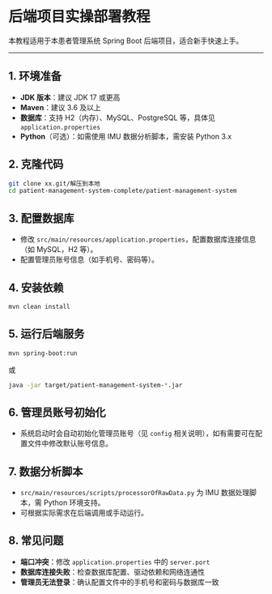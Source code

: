 # 后端项目实操部署教程

本教程适用于本患者管理系统 Spring Boot 后端项目，适合新手快速上手。

---

## 1. 环境准备

- **JDK 版本**：建议 JDK 17 或更高
- **Maven**：建议 3.6 及以上
- **数据库**：支持 H2（内存）、MySQL、PostgreSQL 等，具体见 `application.properties`
- **Python**（可选）：如需使用 IMU 数据分析脚本，需安装 Python 3.x

## 2. 克隆代码

```bash
git clone xx.git/解压到本地
cd patient-management-system-complete/patient-management-system
```

## 3. 配置数据库

- 修改 `src/main/resources/application.properties`，配置数据库连接信息（如 MySQL，H2 等）。
- 配置管理员账号信息（如手机号、密码等）。

## 4. 安装依赖

```bash
mvn clean install
```

## 5. 运行后端服务

```bash
mvn spring-boot:run
```

或

```bash
java -jar target/patient-management-system-*.jar
```

## 6. 管理员账号初始化

- 系统启动时会自动初始化管理员账号（见 `config` 相关说明），如有需要可在配置文件中修改默认账号信息。

## 7. 数据分析脚本

- `src/main/resources/scripts/processorOfRawData.py` 为 IMU 数据处理脚本，需 Python 环境支持。
- 可根据实际需求在后端调用或手动运行。

## 8. 常见问题

- **端口冲突**：修改 `application.properties` 中的 `server.port`
- **数据库连接失败**：检查数据库配置、驱动依赖和网络连通性
- **管理员无法登录**：确认配置文件中的手机号和密码与数据库一致
